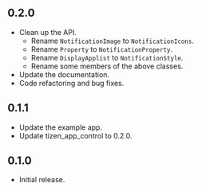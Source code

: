 ## 0.2.0

* Clean up the API.
  * Rename `NotificationImage` to `NotificationIcons`.
  * Rename `Property` to `NotificationProperty`.
  * Rename `DisplayApplist` to `NotificationStyle`.
  * Rename some members of the above classes.
* Update the documentation.
* Code refactoring and bug fixes.

## 0.1.1

* Update the example app.
* Update tizen_app_control to 0.2.0.

## 0.1.0

* Initial release.
